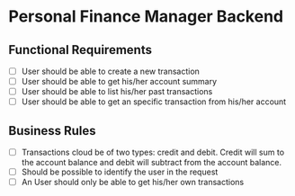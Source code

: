 # Personal Finance Manager Backend

## Functional Requirements
- [ ] User should be able to create a new transaction
- [ ] User should be able to get his/her account summary
- [ ] User should be able to list his/her past transactions
- [ ] User should be able to get an specific transaction from his/her account

## Business Rules
- [ ] Transactions cloud be of two types: credit and debit. Credit will sum to the account balance and debit will subtract from the account balance.
- [ ] Should be possible to identify the user in the request
- [ ] An User should only be able to get his/her own transactions 